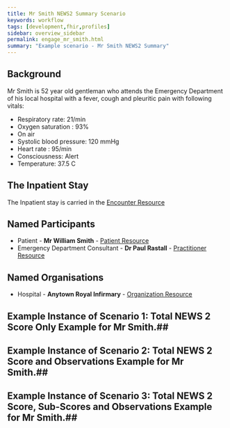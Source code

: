 ```yaml
---
title: Mr Smith NEWS2 Summary Scenario
keywords: workflow
tags: [development,fhir,profiles]
sidebar: overview_sidebar
permalink: engage_mr_smith.html
summary: "Example scenario - Mr Smith NEWS2 Summary"
---
```




## Background ##

Mr Smith is 52 year old gentleman who attends the Emergency Department of his local hospital with a fever, cough and pleuritic pain with following vitals:
- Respiratory rate: 21/min
- Oxygen saturation : 93%
- On air
- Systolic blood pressure: 120 mmHg
- Heart rate : 95/min
- Consciousness: Alert
- Temperature: 37.5 C


## The Inpatient Stay ##

The Inpatient stay is carried in the [Encounter Resource](https://fhir.nhs.uk/STU3/StructureDefinition/CareConnect-ITK-Encounter-1)

## Named Participants ##

- Patient - **Mr William Smith** - [Patient Resource](https://fhir.hl7.org.uk/STU3/StructureDefinition/CareConnect-Patient-1)
- Emergency Department Consultant - **Dr Paul Rastall** - [Practitioner Resource](https://fhir.hl7.org.uk/STU3/StructureDefinition/CareConnect-Practitioner-1)

## Named Organisations ##

- Hospital - **Anytown Royal Infirmary** - [Organization Resource](https://fhir.hl7.org.uk/STU3/StructureDefinition/CareConnect-Organization-1)

## Example Instance of Scenario 1: Total NEWS 2 Score Only Example for Mr Smith.##

<script src="https://gist.github.com/johngeo/964028073c7e8b0bbfa58000232aec5e.js"></script>

## Example Instance of Scenario 2: Total NEWS 2 Score and Observations Example for Mr Smith.##
<script src="https://gist.github.com/johngeo/56e350d51b042f39f58b0fc7d71164de.js"></script>

## Example Instance of Scenario 3: Total NEWS 2 Score, Sub-Scores and Observations Example for Mr Smith.##
<script src="https://gist.github.com/johngeo/9f84e3ce83dbb80347ca0cad9571e0cc.js"></script>